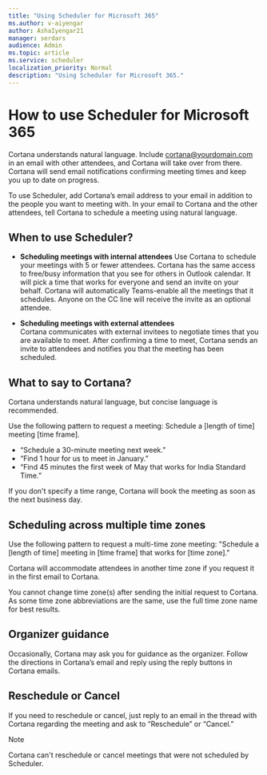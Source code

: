 ```yaml
---
title: "Using Scheduler for Microsoft 365"
ms.author: v-aiyengar
author: AshaIyengar21
manager: serdars
audience: Admin
ms.topic: article
ms.service: scheduler
localization_priority: Normal
description: "Using Scheduler for Microsoft 365."
---
```

# How to use Scheduler for Microsoft 365

Cortana understands natural language. Include cortana@yourdomain.com in an email with other attendees, and Cortana will take over from there. Cortana will send email notifications confirming meeting times and keep you up to date on progress.

To use Scheduler, add Cortana’s email address to your email in addition to the people you want to meeting with. In your email to Cortana and the other attendees, tell Cortana to schedule a meeting using natural language.  

## When to use Scheduler?

- **Scheduling meetings with internal attendees** 
Use Cortana to schedule your meetings with 5 or fewer attendees. Cortana has the same access to free/busy information that you see for others in Outlook calendar. It will pick a time that works for everyone and send an invite on your behalf. Cortana will automatically Teams-enable all the meetings that it schedules. Anyone on the CC line will receive the invite as an optional attendee.  

- **Scheduling meetings with external attendees**  
Cortana communicates with external invitees to negotiate times that you are available to meet. After confirming a time to meet, Cortana sends an invite to attendees and notifies you that the meeting has been scheduled.

## What to say to Cortana?

Cortana understands natural language, but concise language is recommended. 

Use the following pattern to request a meeting: Schedule a [length of time] meeting [time frame].  

- “Schedule a 30-minute meeting next week.”  
- “Find 1 hour for us to meet in January.” 
- “Find 45 minutes the first week of May that works for India Standard Time.” 

If you don't specify a time range, Cortana will book the meeting as soon as the next business day.

## Scheduling across multiple time zones

Use the following pattern to request a multi-time zone meeting:
"Schedule a [length of time] meeting in [time frame] that works for [time zone]." 

Cortana will accommodate attendees in another time zone if you request it in the first email to Cortana.  

You cannot change time zone(s) after sending the initial request to Cortana. As some time zone abbreviations are the same, use the full time zone name for best results.  

## Organizer guidance

Occasionally, Cortana may ask you for guidance as the organizer. Follow the directions in Cortana’s email and reply using the reply buttons in Cortana emails.

## Reschedule or Cancel

If you need to reschedule or cancel, just reply to an email in the thread with Cortana regarding the meeting and ask to “Reschedule” or “Cancel.” 

> [!NOTE]
> Cortana can't reschedule or cancel meetings that were not scheduled by Scheduler.  
